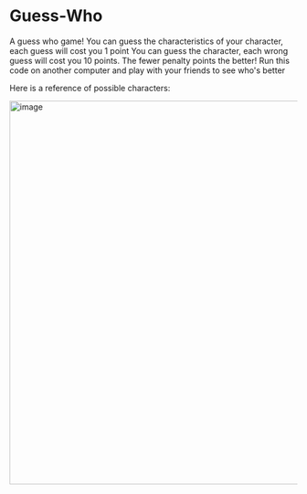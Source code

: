 # Guess-Who
A guess who game!
You can guess the characteristics of your character, each guess will cost you 1 point
You can guess the character, each wrong guess will cost you 10 points.
The fewer penalty points the better! Run this code on another computer and play with your friends to see who's better

Here is a reference of possible characters:

<img width="672" alt="image" src="https://github.com/user-attachments/assets/e956337b-afb1-4dae-abc1-6286e2802674">
